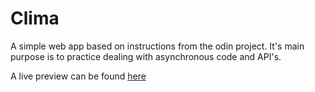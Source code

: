# Clima

A simple web app based on instructions from the odin project. It's main purpose is to practice dealing with asynchronous code and API's.

A live preview can be found [here](https://newredroses.github.io/Weather-app/dist/)

